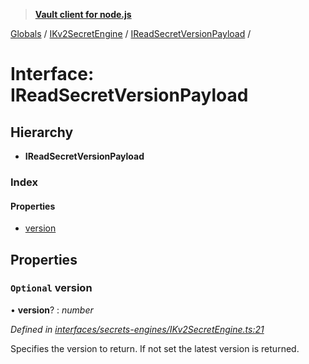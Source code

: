 > **[Vault client for node.js](../README.md)**

[Globals](../globals.md) / [IKv2SecretEngine](../modules/ikv2secretengine.md) / [IReadSecretVersionPayload](ikv2secretengine.ireadsecretversionpayload.md) /

# Interface: IReadSecretVersionPayload

## Hierarchy

* **IReadSecretVersionPayload**

### Index

#### Properties

* [version](ikv2secretengine.ireadsecretversionpayload.md#optional-version)

## Properties

### `Optional` version

• **version**? : *number*

*Defined in [interfaces/secrets-engines/IKv2SecretEngine.ts:21](https://github.com/theogravity/vault-tacular/blob/39d6e20/src/interfaces/secrets-engines/IKv2SecretEngine.ts#L21)*

Specifies the version to return. If not set the latest version is returned.